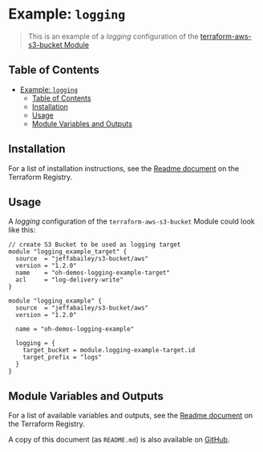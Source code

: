# Example: `logging`

> This is an example of a _logging_ configuration of the [terraform-aws-s3-bucket Module](https://registry.terraform.io/modules/jeffabailey/s3-bucket/)

## Table of Contents

- [Example: `logging`](#example-logging)
  - [Table of Contents](#table-of-contents)
  - [Installation](#installation)
  - [Usage](#usage)
  - [Module Variables and Outputs](#module-variables-and-outputs)

## Installation

For a list of installation instructions, see the [Readme document](https://registry.terraform.io/modules/jeffabailey/s3-bucket/) on the Terraform Registry.

## Usage

A _logging_ configuration of the `terraform-aws-s3-bucket` Module could look like this:

```hcl
// create S3 Bucket to be used as logging target
module "logging_example_target" {
  source  = "jeffabailey/s3-bucket/aws"
  version = "1.2.0"
  name    = "oh-demos-logging-example-target"
  acl     = "log-delivery-write"
}

module "logging_example" {
  source  = "jeffabailey/s3-bucket/aws"
  version = "1.2.0"

  name = "oh-demos-logging-example"

  logging = {
    target_bucket = module.logging-example-target.id
    target_prefix = "logs"
  }
}
```

## Module Variables and Outputs

For a list of available variables and outputs, see the [Readme document](https://registry.terraform.io/modules/jeffabailey/s3-bucket/) on the Terraform Registry.

A copy of this document (as `README.md`) is also available on [GitHub](https://github.com/jeffabailey/terraform-aws-s3-bucket/blob/master/README.md#readme).
